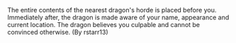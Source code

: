 The entire contents of the nearest dragon's horde is placed before you. Immediately after, the dragon is made aware of your name, appearance and current location. The dragon believes you culpable and cannot be convinced otherwise. (By rstarr13)